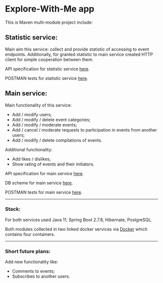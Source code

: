 # Explore-With-Me app
This is Maven multi-module project include:

## Statistic service:
Main aim this service: collect and provide statistic of accessing to event endpoints.
Additionally, for granted statistic to main service created HTTP client for simple cooperation between them.

API specification for statistic service [here](https://github.com/yandex-praktikum/java-explore-with-me/blob/main_svc/postman/ewm-stat-service.json).

POSTMAN tests for statistic service [here](https://github.com/yandex-praktikum/java-explore-with-me/blob/main_svc/postman/ewm-main-service.json).

## Main service:
Main functionality of this service:
* Add / modify users;
* Add / modify / delete event categories;
* Add / modify / moderate events;
* Add / cancel / moderate requests to participation in events from another users;
* Add / modify / delete compilations of events.

Additional functionality:
* Add likes / dislikes;
* Show rating of events and their initiators.

API specification for main service [here](/ewm-main-service-spec.json).

DB scheme for main service [here](/assets/db-scheme.png).

POSTMAN tests for main service [here](/postman/ewm-main-service.json).
***
### Stack:
For both services used Java 11, Spring Boot 2.7.8, Hibernate, PostgreSQL.

Both modules collected in two linked docker services via [Docker](/docker-compose.yml) which contains four containers.
***
### Short future plans:
Add new functionality like:
* Comments to events;
* Subscribes to another users.